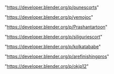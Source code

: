 "https://developer.blender.org/p/punescorts"

"https://developer.blender.org/p/yemojoc"

"https://developer.blender.org/p/Prashantartoon"

"https://developer.blender.org/p/siliguriescort"

"https://developer.blender.org/p/kolkatababe"

"https://developer.blender.org/p/arefinishingpros"

"https://developer.blender.org/p/okjp12"

 
 
